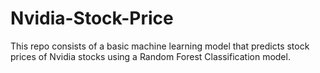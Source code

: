 # Nvidia-Stock-Price
This repo consists of a basic machine learning model that predicts stock prices of Nvidia stocks using a Random Forest Classification model.
